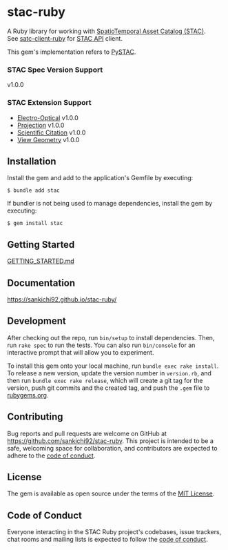 # stac-ruby

A Ruby library for working with [SpatioTemporal Asset Catalog (STAC)](https://stacspec.org/).\
See [satc-client-ruby](https://github.com/sankichi92/stac-client-ruby) for [STAC API](https://github.com/radiantearth/stac-api-spec) client.

This gem's implementation refers to [PySTAC](https://github.com/stac-utils/pystac).

### STAC Spec Version Support

v1.0.0

### STAC Extension Support

- [Electro-Optical](https://github.com/stac-extensions/eo) v1.0.0
- [Projection](https://github.com/stac-extensions/projection) v1.0.0
- [Scientific Citation](https://github.com/stac-extensions/scientific) v1.0.0
- [View Geometry](https://github.com/stac-extensions/view) v1.0.0

## Installation

Install the gem and add to the application's Gemfile by executing:

    $ bundle add stac

If bundler is not being used to manage dependencies, install the gem by executing:

    $ gem install stac

## Getting Started

[GETTING_STARTED.md](GETTING_STARTED.md)

## Documentation

https://sankichi92.github.io/stac-ruby/

## Development

After checking out the repo, run `bin/setup` to install dependencies. Then, run `rake spec` to run the tests. You can also run `bin/console` for an interactive prompt that will allow you to experiment.

To install this gem onto your local machine, run `bundle exec rake install`. To release a new version, update the version number in `version.rb`, and then run `bundle exec rake release`, which will create a git tag for the version, push git commits and the created tag, and push the `.gem` file to [rubygems.org](https://rubygems.org).

## Contributing

Bug reports and pull requests are welcome on GitHub at https://github.com/sankichi92/stac-ruby. This project is intended to be a safe, welcoming space for collaboration, and contributors are expected to adhere to the [code of conduct](https://github.com/sankichi92/stac-ruby/blob/main/CODE_OF_CONDUCT.md).

## License

The gem is available as open source under the terms of the [MIT License](https://opensource.org/licenses/MIT).

## Code of Conduct

Everyone interacting in the STAC Ruby project's codebases, issue trackers, chat rooms and mailing lists is expected to follow the [code of conduct](https://github.com/sankichi92/stac/blob/main/CODE_OF_CONDUCT.md).
